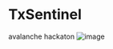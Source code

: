 # TxSentinel
avalanche  hackaton
![image](https://github.com/user-attachments/assets/3829da06-ece1-466c-a359-cf11846e66ed)

